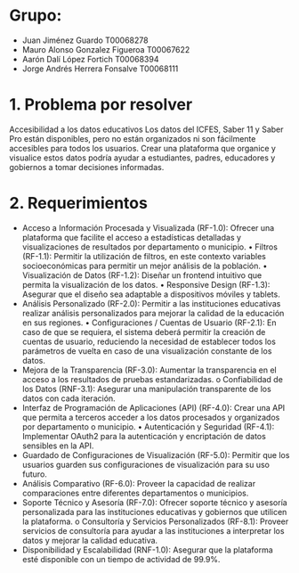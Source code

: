 # Grupo:
- Juan Jiménez Guardo T00068278
- Mauro Alonso Gonzalez Figueroa T00067622
- Aarón Dalí López Fortich T00068394
- Jorge Andrés Herrera Fonsalve T00068111

# 1. Problema por resolver

Accesibilidad a los datos educativos
Los datos del ICFES, Saber 11 y Saber Pro están disponibles, pero no están organizados ni son fácilmente accesibles para todos los usuarios. Crear una plataforma que organice y visualice estos datos podría ayudar a estudiantes, padres, educadores y gobiernos a tomar decisiones informadas.

# 2. Requerimientos

- Acceso a Información Procesada y Visualizada (RF-1.0): Ofrecer una plataforma que facilite el acceso a estadísticas detalladas y visualizaciones de resultados por departamento o municipio.
• Filtros (RF-1.1): Permitir la utilización de filtros, en este contexto variables socioeconómicas para permitir un mejor análisis de la población.
• Visualización de Datos (RF-1.2): Diseñar un frontend intuitivo que permita la visualización de los datos.
• Responsive Design (RF-1.3): Asegurar que el diseño sea adaptable a dispositivos móviles y tablets.
- Análisis Personalizado (RF-2.0): Permitir a las instituciones educativas realizar análisis personalizados para mejorar la calidad de la educación en sus regiones.
• Configuraciones / Cuentas de Usuario (RF-2.1): En caso de que se requiera, el sistema deberá permitir la creación de cuentas de usuario, reduciendo la necesidad de establecer todos los parámetros de vuelta en caso de una visualización constante de los datos.
- Mejora de la Transparencia (RF-3.0): Aumentar la transparencia en el acceso a los resultados de pruebas estandarizadas.
o Confiabilidad de los Datos (RNF-3.1): Asegurar una manipulación transparente de los datos con cada iteración.
- Interfaz de Programación de Aplicaciones (API) (RF-4.0): Crear una API que permita a terceros acceder a los datos procesados y organizados por departamento o municipio.
• Autenticación y Seguridad (RF-4.1): Implementar OAuth2 para la autenticación y encriptación de datos sensibles en la API.
- Guardado de Configuraciones de Visualización (RF-5.0): Permitir que los usuarios guarden sus configuraciones de visualización para su uso futuro.
- Análisis Comparativo (RF-6.0): Proveer la capacidad de realizar comparaciones entre diferentes departamentos o municipios.
- Soporte Técnico y Asesoría (RF-7.0): Ofrecer soporte técnico y asesoría personalizada para las instituciones educativas y gobiernos que utilicen la plataforma.
o Consultoría y Servicios Personalizados (RF-8.1): Proveer servicios de consultoría para ayudar a las instituciones a interpretar los datos y mejorar la calidad educativa.
- Disponibilidad y Escalabilidad (RNF-1.0): Asegurar que la plataforma esté disponible con un tiempo de actividad de 99.9%.